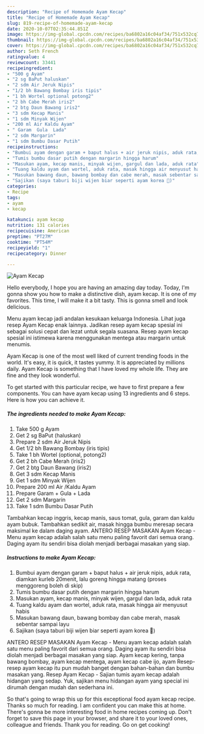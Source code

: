 ```yaml
---
description: "Recipe of Homemade Ayam Kecap"
title: "Recipe of Homemade Ayam Kecap"
slug: 819-recipe-of-homemade-ayam-kecap
date: 2020-10-07T02:35:44.851Z
image: https://img-global.cpcdn.com/recipes/ba6802a16c04af34/751x532cq70/ayam-kecap-foto-resep-utama.jpg
thumbnail: https://img-global.cpcdn.com/recipes/ba6802a16c04af34/751x532cq70/ayam-kecap-foto-resep-utama.jpg
cover: https://img-global.cpcdn.com/recipes/ba6802a16c04af34/751x532cq70/ayam-kecap-foto-resep-utama.jpg
author: Seth French
ratingvalue: 4
reviewcount: 33441
recipeingredient:
- "500 g Ayam"
- "2 sg BaPut haluskan"
- "2 sdm Air Jeruk Nipis"
- "1/2 bh Bawang Bombay iris tipis"
- "1 bh Wortel optional potong2"
- "2 bh Cabe Merah iris2"
- "2 btg Daun Bawang iris2"
- "3 sdm Kecap Manis"
- "1 sdm Minyak Wijen"
- "200 ml Air Kaldu Ayam"
- " Garam  Gula  Lada"
- "2 sdm Margarin"
- "1 sdm Bumbu Dasar Putih"
recipeinstructions:
- "Bumbui ayam dengan garam + baput halus + air jeruk nipis, aduk rata, diamkan kurleb 20menit, lalu goreng hingga matang (proses menggoreng boleh di skip)"
- "Tumis bumbu dasar putih dengan margarin hingga harum"
- "Masukan ayam, kecap manis, minyak wijen, gargul dan lada, aduk rata"
- "Tuang kaldu ayam dan wortel, aduk rata, masak hingga air menyusut habis"
- "Masukan bawang daun, bawang bombay dan cabe merah, masak sebentar sampai layu"
- "Sajikan (saya taburi biji wijen biar seperti ayam korea 🤭)"
categories:
- Recipe
tags:
- ayam
- kecap

katakunci: ayam kecap 
nutrition: 131 calories
recipecuisine: American
preptime: "PT27M"
cooktime: "PT54M"
recipeyield: "1"
recipecategory: Dinner

---
```



![Ayam Kecap](https://img-global.cpcdn.com/recipes/ba6802a16c04af34/751x532cq70/ayam-kecap-foto-resep-utama.jpg)

Hello everybody, I hope you are having an amazing day today. Today, I'm gonna show you how to make a distinctive dish, ayam kecap. It is one of my favorites. This time, I will make it a bit tasty. This is gonna smell and look delicious.

Menu ayam kecap jadi andalan kesukaan keluarga Indonesia. Lihat juga resep Ayam Kecap enak lainnya. Jadikan resep ayam kecap spesial ini sebagai solusi cepat dan lezat untuk segala suasana. Resep ayam kecap spesial ini istimewa karena menggunakan mentega atau margarin untuk menumis.

Ayam Kecap is one of the most well liked of current trending foods in the world. It's easy, it is quick, it tastes yummy. It is appreciated by millions daily. Ayam Kecap is something that I have loved my whole life. They are fine and they look wonderful.


To get started with this particular recipe, we have to first prepare a few components. You can have ayam kecap using 13 ingredients and 6 steps. Here is how you can achieve it.

<!--inarticleads1-->

##### The ingredients needed to make Ayam Kecap:

1. Take 500 g Ayam
1. Get 2 sg BaPut (haluskan)
1. Prepare 2 sdm Air Jeruk Nipis
1. Get 1/2 bh Bawang Bombay (iris tipis)
1. Take 1 bh Wortel (optional, potong2)
1. Get 2 bh Cabe Merah (iris2)
1. Get 2 btg Daun Bawang (iris2)
1. Get 3 sdm Kecap Manis
1. Get 1 sdm Minyak Wijen
1. Prepare 200 ml Air /Kaldu Ayam
1. Prepare  Garam + Gula + Lada
1. Get 2 sdm Margarin
1. Take 1 sdm Bumbu Dasar Putih


Tambahkan kecap inggris, kecap manis, saus tomat, gula, garam dan kaldu ayam bubuk. Tambahkan sedikit air, masak hingga bumbu meresap secara maksimal ke dalam daging ayam. ANTERO RESEP MASAKAN Ayam Kecap - Menu ayam kecap adalah salah satu menu paling favorit dari semua orang. Daging ayam itu sendiri bisa diolah menjadi berbagai masakan yang siap. 

<!--inarticleads2-->

##### Instructions to make Ayam Kecap:

1. Bumbui ayam dengan garam + baput halus + air jeruk nipis, aduk rata, diamkan kurleb 20menit, lalu goreng hingga matang (proses menggoreng boleh di skip)
1. Tumis bumbu dasar putih dengan margarin hingga harum
1. Masukan ayam, kecap manis, minyak wijen, gargul dan lada, aduk rata
1. Tuang kaldu ayam dan wortel, aduk rata, masak hingga air menyusut habis
1. Masukan bawang daun, bawang bombay dan cabe merah, masak sebentar sampai layu
1. Sajikan (saya taburi biji wijen biar seperti ayam korea 🤭)


ANTERO RESEP MASAKAN Ayam Kecap - Menu ayam kecap adalah salah satu menu paling favorit dari semua orang. Daging ayam itu sendiri bisa diolah menjadi berbagai masakan yang siap. Ayam kecap kering, tanpa bawang bombay, ayam kecap mentega, ayam kecap cabe ijo, ayam Resep-resep ayam kecap itu pun mudah banget dengan bahan-bahan dan bumbu masakan yang. Resep Ayam Kecap - Sajian tumis ayam kecap adalah hidangan yang sedap. Yuk, sajikan menu hidangan ayam yang special ini dirumah dengan mudah dan sederhana ini. 

So that's going to wrap this up for this exceptional food ayam kecap recipe. Thanks so much for reading. I am confident you can make this at home. There's gonna be more interesting food in home recipes coming up. Don't forget to save this page in your browser, and share it to your loved ones, colleague and friends. Thank you for reading. Go on get cooking!
